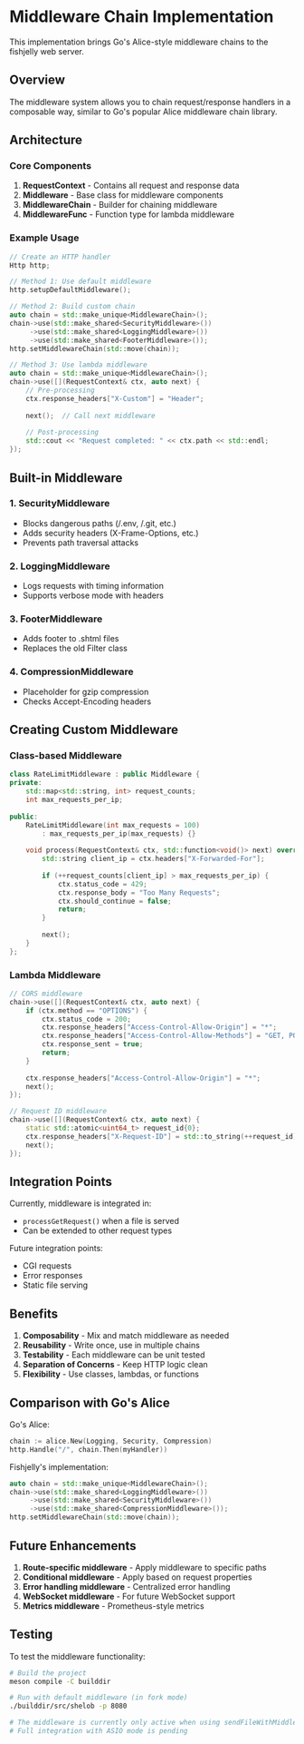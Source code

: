 # Middleware Chain Implementation

This implementation brings Go's Alice-style middleware chains to the fishjelly web server.

## Overview

The middleware system allows you to chain request/response handlers in a composable way, similar to Go's popular Alice middleware chain library.

## Architecture

### Core Components

1. **RequestContext** - Contains all request and response data
2. **Middleware** - Base class for middleware components
3. **MiddlewareChain** - Builder for chaining middleware
4. **MiddlewareFunc** - Function type for lambda middleware

### Example Usage

```cpp
// Create an HTTP handler
Http http;

// Method 1: Use default middleware
http.setupDefaultMiddleware();

// Method 2: Build custom chain
auto chain = std::make_unique<MiddlewareChain>();
chain->use(std::make_shared<SecurityMiddleware>())
     ->use(std::make_shared<LoggingMiddleware>())
     ->use(std::make_shared<FooterMiddleware>());
http.setMiddlewareChain(std::move(chain));

// Method 3: Use lambda middleware
auto chain = std::make_unique<MiddlewareChain>();
chain->use([](RequestContext& ctx, auto next) {
    // Pre-processing
    ctx.response_headers["X-Custom"] = "Header";
    
    next();  // Call next middleware
    
    // Post-processing
    std::cout << "Request completed: " << ctx.path << std::endl;
});
```

## Built-in Middleware

### 1. SecurityMiddleware
- Blocks dangerous paths (/.env, /.git, etc.)
- Adds security headers (X-Frame-Options, etc.)
- Prevents path traversal attacks

### 2. LoggingMiddleware
- Logs requests with timing information
- Supports verbose mode with headers

### 3. FooterMiddleware
- Adds footer to .shtml files
- Replaces the old Filter class

### 4. CompressionMiddleware
- Placeholder for gzip compression
- Checks Accept-Encoding headers

## Creating Custom Middleware

### Class-based Middleware

```cpp
class RateLimitMiddleware : public Middleware {
private:
    std::map<std::string, int> request_counts;
    int max_requests_per_ip;
    
public:
    RateLimitMiddleware(int max_requests = 100) 
        : max_requests_per_ip(max_requests) {}
    
    void process(RequestContext& ctx, std::function<void()> next) override {
        std::string client_ip = ctx.headers["X-Forwarded-For"];
        
        if (++request_counts[client_ip] > max_requests_per_ip) {
            ctx.status_code = 429;
            ctx.response_body = "Too Many Requests";
            ctx.should_continue = false;
            return;
        }
        
        next();
    }
};
```

### Lambda Middleware

```cpp
// CORS middleware
chain->use([](RequestContext& ctx, auto next) {
    if (ctx.method == "OPTIONS") {
        ctx.status_code = 200;
        ctx.response_headers["Access-Control-Allow-Origin"] = "*";
        ctx.response_headers["Access-Control-Allow-Methods"] = "GET, POST, PUT, DELETE";
        ctx.response_sent = true;
        return;
    }
    
    ctx.response_headers["Access-Control-Allow-Origin"] = "*";
    next();
});

// Request ID middleware
chain->use([](RequestContext& ctx, auto next) {
    static std::atomic<uint64_t> request_id{0};
    ctx.response_headers["X-Request-ID"] = std::to_string(++request_id);
    next();
});
```

## Integration Points

Currently, middleware is integrated in:
- `processGetRequest()` when a file is served
- Can be extended to other request types

Future integration points:
- CGI requests
- Error responses
- Static file serving

## Benefits

1. **Composability** - Mix and match middleware as needed
2. **Reusability** - Write once, use in multiple chains
3. **Testability** - Each middleware can be unit tested
4. **Separation of Concerns** - Keep HTTP logic clean
5. **Flexibility** - Use classes, lambdas, or functions

## Comparison with Go's Alice

Go's Alice:
```go
chain := alice.New(Logging, Security, Compression)
http.Handle("/", chain.Then(myHandler))
```

Fishjelly's implementation:
```cpp
auto chain = std::make_unique<MiddlewareChain>();
chain->use(std::make_shared<LoggingMiddleware>())
     ->use(std::make_shared<SecurityMiddleware>())
     ->use(std::make_shared<CompressionMiddleware>());
http.setMiddlewareChain(std::move(chain));
```

## Future Enhancements

1. **Route-specific middleware** - Apply middleware to specific paths
2. **Conditional middleware** - Apply based on request properties
3. **Error handling middleware** - Centralized error handling
4. **WebSocket middleware** - For future WebSocket support
5. **Metrics middleware** - Prometheus-style metrics

## Testing

To test the middleware functionality:

```bash
# Build the project
meson compile -C builddir

# Run with default middleware (in fork mode)
./builddir/src/shelob -p 8080

# The middleware is currently only active when using sendFileWithMiddleware()
# Full integration with ASIO mode is pending
```